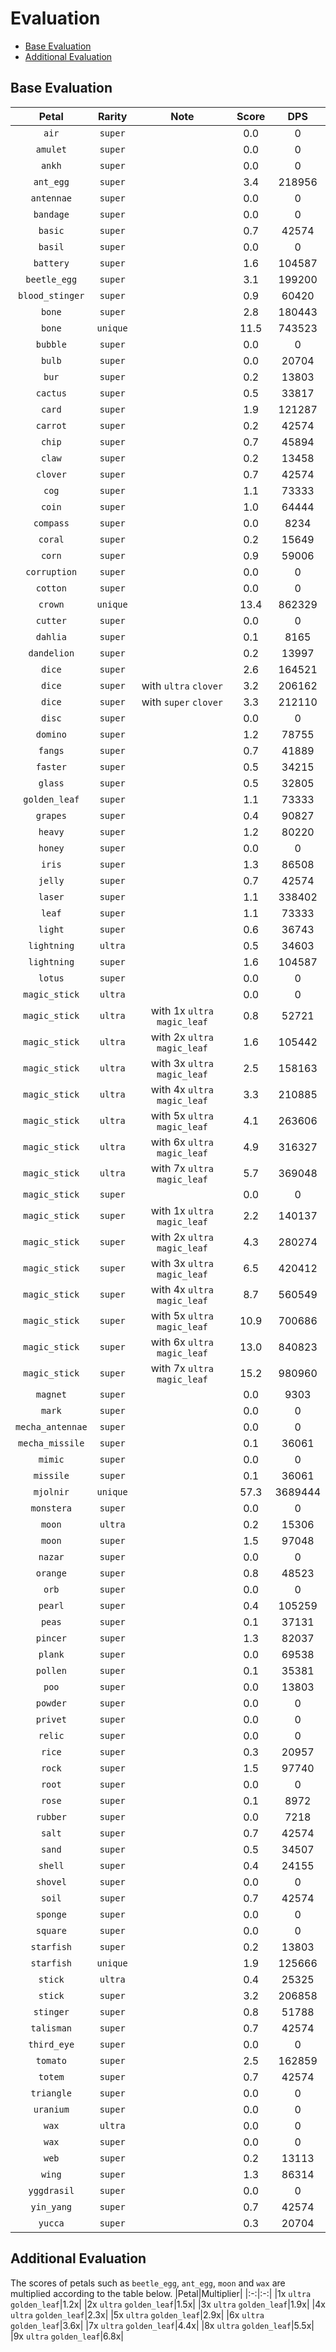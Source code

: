 # Evaluation
- [Base Evaluation](#base-evaluation)
- [Additional Evaluation](#additional-evaluation)

## Base Evaluation
|Petal|Rarity|Note|Score|DPS|
|:-:|:-:|:-:|:-:|:-:|
|`air`|`super`||0.0|0|
|`amulet`|`super`||0.0|0|
|`ankh`|`super`||0.0|0|
|`ant_egg`|`super`||3.4|218956|
|`antennae`|`super`||0.0|0|
|`bandage`|`super`||0.0|0|
|`basic`|`super`||0.7|42574|
|`basil`|`super`||0.0|0|
|`battery`|`super`||1.6|104587|
|`beetle_egg`|`super`||3.1|199200|
|`blood_stinger`|`super`||0.9|60420|
|`bone`|`super`||2.8|180443|
|`bone`|`unique`||11.5|743523|
|`bubble`|`super`||0.0|0|
|`bulb`|`super`||0.0|20704|
|`bur`|`super`||0.2|13803|
|`cactus`|`super`||0.5|33817|
|`card`|`super`||1.9|121287|
|`carrot`|`super`||0.2|42574|
|`chip`|`super`||0.7|45894|
|`claw`|`super`||0.2|13458|
|`clover`|`super`||0.7|42574|
|`cog`|`super`||1.1|73333|
|`coin`|`super`||1.0|64444|
|`compass`|`super`||0.0|8234|
|`coral`|`super`||0.2|15649|
|`corn`|`super`||0.9|59006|
|`corruption`|`super`||0.0|0|
|`cotton`|`super`||0.0|0|
|`crown`|`unique`||13.4|862329|
|`cutter`|`super`||0.0|0|
|`dahlia`|`super`||0.1|8165|
|`dandelion`|`super`||0.2|13997|
|`dice`|`super`||2.6|164521|
|`dice`|`super`|with `ultra` `clover`|3.2|206162|
|`dice`|`super`|with `super` `clover`|3.3|212110|
|`disc`|`super`||0.0|0|
|`domino`|`super`||1.2|78755|
|`fangs`|`super`||0.7|41889|
|`faster`|`super`||0.5|34215|
|`glass`|`super`||0.5|32805|
|`golden_leaf`|`super`||1.1|73333|
|`grapes`|`super`||0.4|90827|
|`heavy`|`super`||1.2|80220|
|`honey`|`super`||0.0|0|
|`iris`|`super`||1.3|86508|
|`jelly`|`super`||0.7|42574|
|`laser`|`super`||1.1|338402|
|`leaf`|`super`||1.1|73333|
|`light`|`super`||0.6|36743|
|`lightning`|`ultra`||0.5|34603|
|`lightning`|`super`||1.6|104587|
|`lotus`|`super`||0.0|0|
|`magic_stick`|`ultra`||0.0|0|
|`magic_stick`|`ultra`|with 1x `ultra` `magic_leaf`|0.8|52721|
|`magic_stick`|`ultra`|with 2x `ultra` `magic_leaf`|1.6|105442|
|`magic_stick`|`ultra`|with 3x `ultra` `magic_leaf`|2.5|158163|
|`magic_stick`|`ultra`|with 4x `ultra` `magic_leaf`|3.3|210885|
|`magic_stick`|`ultra`|with 5x `ultra` `magic_leaf`|4.1|263606|
|`magic_stick`|`ultra`|with 6x `ultra` `magic_leaf`|4.9|316327|
|`magic_stick`|`ultra`|with 7x `ultra` `magic_leaf`|5.7|369048|
|`magic_stick`|`super`||0.0|0|
|`magic_stick`|`super`|with 1x `ultra` `magic_leaf`|2.2|140137|
|`magic_stick`|`super`|with 2x `ultra` `magic_leaf`|4.3|280274|
|`magic_stick`|`super`|with 3x `ultra` `magic_leaf`|6.5|420412|
|`magic_stick`|`super`|with 4x `ultra` `magic_leaf`|8.7|560549|
|`magic_stick`|`super`|with 5x `ultra` `magic_leaf`|10.9|700686|
|`magic_stick`|`super`|with 6x `ultra` `magic_leaf`|13.0|840823|
|`magic_stick`|`super`|with 7x `ultra` `magic_leaf`|15.2|980960|
|`magnet`|`super`||0.0|9303|
|`mark`|`super`||0.0|0|
|`mecha_antennae`|`super`||0.0|0|
|`mecha_missile`|`super`||0.1|36061|
|`mimic`|`super`||0.0|0|
|`missile`|`super`||0.1|36061|
|`mjolnir`|`unique`||57.3|3689444|
|`monstera`|`super`||0.0|0|
|`moon`|`ultra`||0.2|15306|
|`moon`|`super`||1.5|97048|
|`nazar`|`super`||0.0|0|
|`orange`|`super`||0.8|48523|
|`orb`|`super`||0.0|0|
|`pearl`|`super`||0.4|105259|
|`peas`|`super`||0.1|37131|
|`pincer`|`super`||1.3|82037|
|`plank`|`super`||0.0|69538|
|`pollen`|`super`||0.1|35381|
|`poo`|`super`||0.0|13803|
|`powder`|`super`||0.0|0|
|`privet`|`super`||0.0|0|
|`relic`|`super`||0.0|0|
|`rice`|`super`||0.3|20957|
|`rock`|`super`||1.5|97740|
|`root`|`super`||0.0|0|
|`rose`|`super`||0.1|8972|
|`rubber`|`super`||0.0|7218|
|`salt`|`super`||0.7|42574|
|`sand`|`super`||0.5|34507|
|`shell`|`super`||0.4|24155|
|`shovel`|`super`||0.0|0|
|`soil`|`super`||0.7|42574|
|`sponge`|`super`||0.0|0|
|`square`|`super`||0.0|0|
|`starfish`|`super`||0.2|13803|
|`starfish`|`unique`||1.9|125666|
|`stick`|`ultra`||0.4|25325|
|`stick`|`super`||3.2|206858|
|`stinger`|`super`||0.8|51788|
|`talisman`|`super`||0.7|42574|
|`third_eye`|`super`||0.0|0|
|`tomato`|`super`||2.5|162859|
|`totem`|`super`||0.7|42574|
|`triangle`|`super`||0.0|0|
|`uranium`|`super`||0.0|0|
|`wax`|`ultra`||0.0|0|
|`wax`|`super`||0.0|0|
|`web`|`super`||0.2|13113|
|`wing`|`super`||1.3|86314|
|`yggdrasil`|`super`||0.0|0|
|`yin_yang`|`super`||0.7|42574|
|`yucca`|`super`||0.3|20704|

## Additional Evaluation
The scores of petals such as `beetle_egg`, `ant_egg`, `moon` and `wax` are multiplied according to the table below.
|Petal|Multiplier|
|:-:|:-:|
|1x `ultra` `golden_leaf`|1.2x|
|2x `ultra` `golden_leaf`|1.5x|
|3x `ultra` `golden_leaf`|1.9x|
|4x `ultra` `golden_leaf`|2.3x|
|5x `ultra` `golden_leaf`|2.9x|
|6x `ultra` `golden_leaf`|3.6x|
|7x `ultra` `golden_leaf`|4.4x|
|8x `ultra` `golden_leaf`|5.5x|
|9x `ultra` `golden_leaf`|6.8x|
